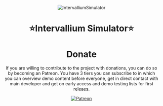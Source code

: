 <div align="center">

![IntervalliumSimulator](https://github.com/intervallium-sim/.github/assets/63911579/1d1b3968-ce75-40db-8766-a4ae0efc93cb)

# ⭐Intervallium Simulator⭐
  
# Donate

If you are willing to contribute to the project with donations, you can do so by becoming an Patreon. You have 3 tiers you can subscribe to in which you can overview demo content before everyone, get in direct contact with main developer and get on early access and demo testing lists for first releaes.

[![Patreon](https://img.shields.io/badge/Patreon-F96854?style=for-the-badge&logo=patreon&logoColor=white)](https://www.patreon.com/IntervalliumSimulator)
  
</div>
